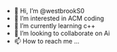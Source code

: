 - 👋 Hi, I’m @westbrookS0
- 👀 I’m interested in ACM coding
- 🌱 I’m currently learning c++
- 💞️ I’m looking to collaborate on Ai
- 📫 How to reach me ...

<!---
westbrookS0/westbrookS0 is a ✨ special ✨ repository because its `README.md` (this file) appears on your GitHub profile.
You can click the Preview link to take a look at your changes.
--->
